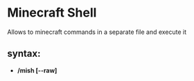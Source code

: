 # Minecraft Shell
Allows to minecraft commands in a separate file and execute it

## syntax:
* __/mish [--raw] <script> [args]__
  
  executes __script.mish__ located in __.minecraft/scripts__ or __minecraft/scripts__ or __server_folder/scripts__

## params:
* __--raw__

  executes script commands with mish syntax parsing disabled. If set the [args] at the end are ignored
  
_Benefits of using mish syntax_:
* use __#__ to define a comment
* use __${variable1=variable2=...=variablen=value}__ to define a variable
* use __${variable}__ to get value of it
* pass parameters to scripts via __/mish initArcher ${player=John}__
* use __\\__ to escape syntax symbols like __\\${word\\}__ and __\\\\__ to display __\\__

## examples:
/give __${player}__ minecraft:bow

/give __${player} ${item} ${amount}__

/scoreboard players set @e[type=__${type}__] __${score}__ 10


__\#__ I don't know why you might want to do this but...

/say __${what=Something} ${what}__
